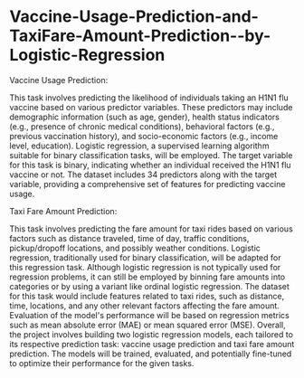 # Vaccine-Usage-Prediction-and-TaxiFare-Amount-Prediction--by-Logistic-Regression
Vaccine Usage Prediction:

This task involves predicting the likelihood of individuals taking an H1N1 flu vaccine based on various predictor variables. These predictors may include demographic information (such as age, gender), health status indicators (e.g., presence of chronic medical conditions), behavioral factors (e.g., previous vaccination history), and socio-economic factors (e.g., income level, education).
Logistic regression, a supervised learning algorithm suitable for binary classification tasks, will be employed. The target variable for this task is binary, indicating whether an individual received the H1N1 flu vaccine or not.
The dataset includes 34 predictors along with the target variable, providing a comprehensive set of features for predicting vaccine usage.

Taxi Fare Amount Prediction:

This task involves predicting the fare amount for taxi rides based on various factors such as distance traveled, time of day, traffic conditions, pickup/dropoff locations, and possibly weather conditions.
Logistic regression, traditionally used for binary classification, will be adapted for this regression task. Although logistic regression is not typically used for regression problems, it can still be employed by binning fare amounts into categories or by using a variant like ordinal logistic regression.
The dataset for this task would include features related to taxi rides, such as distance, time, locations, and any other relevant factors affecting the fare amount.
Evaluation of the model's performance will be based on regression metrics such as mean absolute error (MAE) or mean squared error (MSE).
Overall, the project involves building two logistic regression models, each tailored to its respective prediction task: vaccine usage prediction and taxi fare amount prediction. The models will be trained, evaluated, and potentially fine-tuned to optimize their performance for the given tasks.